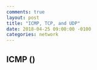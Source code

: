 ```yaml
---
comments: true
layout: post
title: "ICMP, TCP, and UDP"
date: 2018-04-25 09:00:00 -0100
categories: network
---
```

## ICMP ()